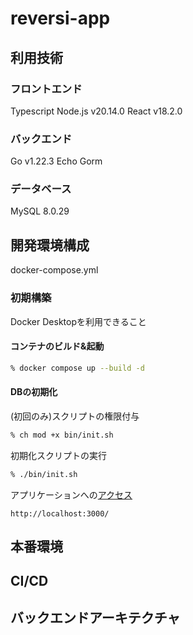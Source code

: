 # reversi-app

## 利用技術

### フロントエンド

Typescript
Node.js v20.14.0
React v18.2.0

### バックエンド

Go  v1.22.3
Echo
Gorm

### データベース

MySQL 8.0.29

## 開発環境構成

docker-compose.yml

### 初期構築

Docker Desktopを利用できること

#### コンテナのビルド&起動

```bash
% docker compose up --build -d
```

#### DBの初期化

(初回のみ)スクリプトの権限付与

```bash
% ch mod +x bin/init.sh
```

初期化スクリプトの実行

```bash
% ./bin/init.sh
```

アプリケーションへの[アクセス](http://localhost:3000/)

`http://localhost:3000/`

## 本番環境

## CI/CD

## バックエンドアーキテクチャ
